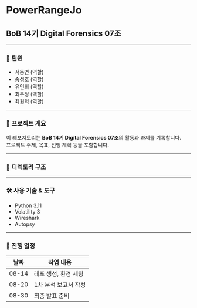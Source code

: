 # PowerRangeJo
## BoB 14기 Digital Forensics 07조

---

### 👥 팀원
- 서동연 (역할)
- 송성호 (역할)
- 유인희 (역할)
- 최우정 (역할)
- 최원혁 (역할)

---

### 📌 프로젝트 개요
이 레포지토리는 **BoB 14기 Digital Forensics 07조**의 활동과 과제를 기록합니다.  
프로젝트 주제, 목표, 진행 계획 등을 포함합니다.

---

### 📂 디렉토리 구조

---

### 🛠 사용 기술 & 도구
- Python 3.11
- Volatility 3
- Wireshark
- Autopsy

---

### 📅 진행 일정
| 날짜 | 작업 내용 |
|------|----------|
| 08-14 | 레포 생성, 환경 세팅 |
| 08-20 | 1차 분석 보고서 작성 |
| 08-30 | 최종 발표 준비 |